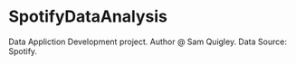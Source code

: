 # SpotifyDataAnalysis

Data Appliction Development project.
Author @ Sam Quigley.
Data Source: Spotify.
